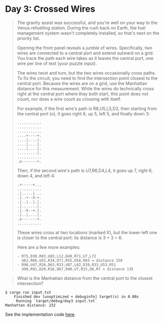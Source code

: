 # Day 3: Crossed Wires

> The gravity assist was successful, and you're well on your way to the Venus refuelling station. During the rush back on Earth, the fuel management system wasn't completely installed, so that's next on the priority list.
>
> Opening the front panel reveals a jumble of wires. Specifically, two wires are connected to a central port and extend outward on a grid. You trace the path each wire takes as it leaves the central port, one wire per line of text (your puzzle input).
>
> The wires twist and turn, but the two wires occasionally cross paths. To fix the circuit, you need to find the intersection point closest to the central port. Because the wires are on a grid, use the Manhattan distance for this measurement. While the wires do technically cross right at the central port where they both start, this point does not count, nor does a wire count as crossing with itself.
>
> For example, if the first wire's path is R8,U5,L5,D3, then starting from the central port (o), it goes right 8, up 5, left 5, and finally down 3:
>
>     ...........
>     ...........
>     ...........
>     ....+----+.
>     ....|....|.
>     ....|....|.
>     ....|....|.
>     .........|.
>     ...........
>     .o-------+.
>
> Then, if the second wire's path is U7,R6,D4,L4, it goes up 7, right 6, down 4, and left 4:
>
>     .+-----+...
>     ...........
>     .|.....|...
>     .|..+--X-+.
>     .|..|..|.|.
>     .|.......|.
>     .|.-X--+.|.
>     .|..|....|.
>     .o-------+.
>     ...........
>
> These wires cross at two locations (marked X), but the lower-left one is closer to the central port: its distance is 3 + 3 = 6.
>
> Here are a few more examples:
>
>     - R75,D30,R83,U83,L12,D49,R71,U7,L72
>       U62,R66,U55,R34,D71,R55,D58,R83 = distance 159
>     - R98,U47,R26,D63,R33,U87,L62,D20,R33,U53,R51
>       U98,R91,D20,R16,D67,R40,U7,R15,U6,R7 = distance 135

> What is the Manhattan distance from the central port to the closest intersection?

```
$ cargo run input.txt
    Finished dev [unoptimized + debuginfo] target(s) in 0.00s
     Running `target/debug/day3 input.txt`
Manhattan distance: 232
```

See the implementation code [here](https://github.com/AngelFQC/adventofcode2019-rs/blob/d3p1/day3/src/main.rs).
